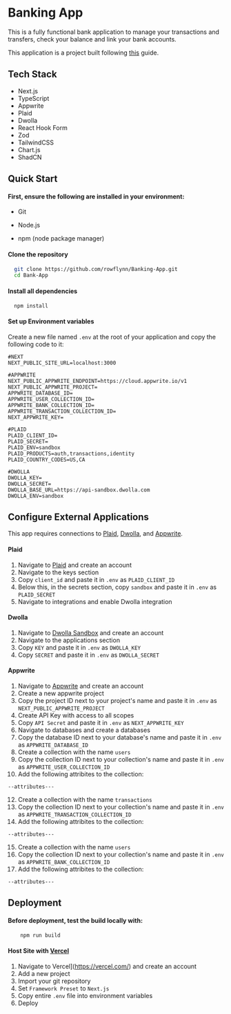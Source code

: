 
# Banking App

This is a fully functional bank application to manage your transactions and transfers, check your balance and link your bank accounts.

This application is a project built following [this](https://www.youtube.com/watch?v=PuOVqP_cjkE) guide.


## Tech Stack


* Next.js
* TypeScript
* Appwrite
* Plaid
* Dwolla
* React Hook Form
* Zod
* TailwindCSS
* Chart.js
* ShadCN

## Quick Start
#### First, ensure the following are installed in your environment:

* Git

 * Node.js
    
* npm (node package manager)


#### Clone the repository
```bash
  git clone https://github.com/rowflynn/Banking-App.git
  cd Bank-App
```

#### Install all dependencies
```bash
  npm install
```

#### Set up Environment variables

Create a new file named ```.env``` at the root of your application and copy the following code to it:

```
#NEXT
NEXT_PUBLIC_SITE_URL=localhost:3000

#APPWRITE
NEXT_PUBLIC_APPWRITE_ENDPOINT=https://cloud.appwrite.io/v1
NEXT_PUBLIC_APPWRITE_PROJECT=
APPWRITE_DATABASE_ID=
APPWRITE_USER_COLLECTION_ID=
APPWRITE_BANK_COLLECTION_ID=
APPWRITE_TRANSACTION_COLLECTION_ID=
NEXT_APPWRITE_KEY=

#PLAID
PLAID_CLIENT_ID=
PLAID_SECRET=
PLAID_ENV=sandbox
PLAID_PRODUCTS=auth,transactions,identity
PLAID_COUNTRY_CODES=US,CA

#DWOLLA
DWOLLA_KEY=
DWOLLA_SECRET=
DWOLLA_BASE_URL=https://api-sandbox.dwolla.com
DWOLLA_ENV=sandbox
```
## Configure External Applications

This app requires connections to [Plaid](https://plaid.com/), [Dwolla](https://accounts-sandbox.dwolla.com/login), and [Appwrite](https://appwrite.io/).

#### Plaid

1. Navigate to [Plaid](https://plaid.com/) and create an account
3. Navigate to the keys section
4. Copy  ```client_id``` and paste it in ```.env``` as  ```PLAID_CLIENT_ID```
5. Below this, in the secrets section, copy ```sandbox``` and paste it in ```.env``` as ```PLAID_SECRET```
6. Navigate to integrations and enable Dwolla integration

#### Dwolla

1. Navigate to [Dwolla Sandbox](https://accounts-sandbox.dwolla.com/login) and create an account
3. Navigate to the applications section
4. Copy  ```KEY``` and paste it in ```.env``` as  ```DWOLLA_KEY```
5. Copy ```SECRET``` and paste it in ```.env``` as ```DWOLLA_SECRET```

#### Appwrite

1. Navigate to [Appwrite](https://appwrite.io/) and create an account
3. Create a new appwrite project
4. Copy the project ID next to your project's name and paste it in ```.env``` as  ```NEXT_PUBLIC_APPWRITE_PROJECT```
5. Create API Key with access to all scopes
6. Copy ```API Secret``` and paste it in ```.env``` as  ```NEXT_APPWRITE_KEY```
7. Navigate to databases and create a databases
8. Copy the database ID next to your database's name and paste it in ```.env``` as  ```APPWRITE_DATABASE_ID```
9. Create a collection with the name ```users```
10. Copy the collection ID next to your collection's name and paste it in ```.env``` as  ```APPWRITE_USER_COLLECTION_ID```
11. Add the following attribites to the collection:
   ```
   --attributes---
   ```
12. Create a collection with the name ```transactions```
13. Copy the collection ID next to your collection's name and paste it in ```.env``` as  ```APPWRITE_TRANSACTION_COLLECTION_ID```
14. Add the following attribites to the collection:
   ```
   --attributes---
   ```
15. Create a collection with the name ```users```
16. Copy the collection ID next to your collection's name and paste it in ```.env``` as  ```APPWRITE_BANK_COLLECTION_ID```
17. Add the following attribites to the collection:
   ```
   --attributes---
   ```
## Deployment



#### Before deployment, test the build locally with:
```bash
    npm run build
```

#### Host Site with [Vercel](https://vercel.com/)

1. Navigate to Vercel](https://vercel.com/) and create an account
2. Add a new project
3. Import your git repository
4. Set ```Framework Preset``` to ```Next.js```
4. Copy entire ```.env``` file into environment variables
5. Deploy
